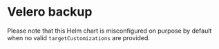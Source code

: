 # Velero backup

Please note that this Helm chart is misconfigured on purpose by default when no valid `targetCustomizations` are provided.
